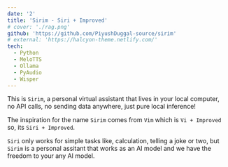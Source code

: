 ```yaml
---
date: '2'
title: 'Sirim - Siri + Improved'
# cover: './rag.png'
github: 'https://github.com/PiyushDuggal-source/sirim'
# external: 'https://halcyon-theme.netlify.com/'
tech:
  - Python
  - MeloTTS
  - Ollama
  - PyAudio
  - Wisper
---
```


This is `Sirim`, a personal virtual assistant that lives in your local computer, no API calls, no sending data anywhere, just pure local inference!

The inspiration for the name `Sirim` comes from `Vim` which is `Vi + Improved` so, its `Siri + Improved`.

`Siri` only works for simple tasks like, calculation, telling a joke or two, but `Sirim` is a personal assitant that works as an AI model and we have the freedom to your any AI model.
